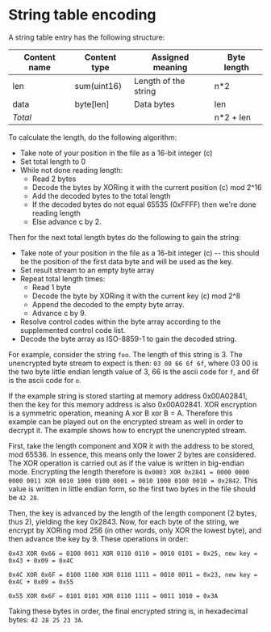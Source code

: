 # String table encoding

A string table entry has the following structure:

Content name | Content type | Assigned meaning              | Byte length |
------------ | ------------ | ----------------------------- | ----------- |
len          | sum(uint16)  | Length of the string          | n\*2        |
data         | byte[len]    | Data bytes                    | len         |
*Total*      |              |                               | n\*2 + len  |

To calculate the length, do the following algorithm:
* Take note of your position in the file as a 16-bit integer (c)
* Set total length to 0
* While not done reading length:
	* Read 2 bytes
	* Decode the bytes by XORing it with the current position (c) mod 2^16
	* Add the decoded bytes to the total length
	* If the decoded bytes do not equal 65535 (0xFFFF) then we're done reading length
	* Else advance c by 2.

Then for the next total length bytes do the following to gain the string:
* Take note of your position in the file as a 16-bit integer (c) -- this should be the position of the first data byte and will be used as the key.
* Set result stream to an empty byte array
* Repeat total length times:
	* Read 1 byte
	* Decode the byte by XORing it with the current key (c) mod 2^8
	* Append the decoded to the empty byte array.
	* Advance c by 9.
* Resolve control codes within the byte array according to the supplemented control code list.
* Decode the byte array as ISO-8859-1 to gain the decoded string.

For example, consider the string `foo`. The length of this string is 3. The unencrypted byte stream to expect is then: `03 00 66 6f 6f`, where 03 00 is the two byte little endian length value of 3, 66 is the ascii code for `f`, and 6f is the ascii code for `o`.

If the example string is stored starting at memory address 0x00A02841, then the key for this memory address is also 0x00A02841. XOR encryption is a symmetric operation, meaning A xor B xor B = A. Therefore this example can be played out on the encrypted stream as well in order to decrypt it. The example shows how to encrypt the unencrypted stream.

First, take the length component and XOR it with the address to be stored, mod 65536. In essence, this means only the lower 2 bytes are considered. The XOR operation is carried out as if the value is written in big-endian mode. Encrypting the length therefore is `0x0003 XOR 0x2841 = 0000 0000 0000 0011 XOR 0010 1000 0100 0001 = 0010 1000 0100 0010 = 0x2842`. This value is written in little endian form, so the first two bytes in the file should be `42 28`.

Then, the key is advanced by the length of the length component (2 bytes, thus 2), yielding the key 0x2843. Now, for each byte of the string, we encrypt by XORing mod 256 (in other words, only XOR the lowest byte), and then advance the key by 9. These operations in order:

`0x43 XOR 0x66 = 0100 0011 XOR 0110 0110 = 0010 0101 = 0x25, new key = 0x43 + 0x09 = 0x4C`

`0x4C XOR 0x6F = 0100 1100 XOR 0110 1111 = 0010 0011 = 0x23, new key = 0x4C + 0x09 = 0x55`

`0x55 XOR 0x6F = 0101 0101 XOR 0110 1111 = 0011 1010 = 0x3A`

Taking these bytes in order, the final encrypted string is, in hexadecimal bytes: `42 28 25 23 3A`.